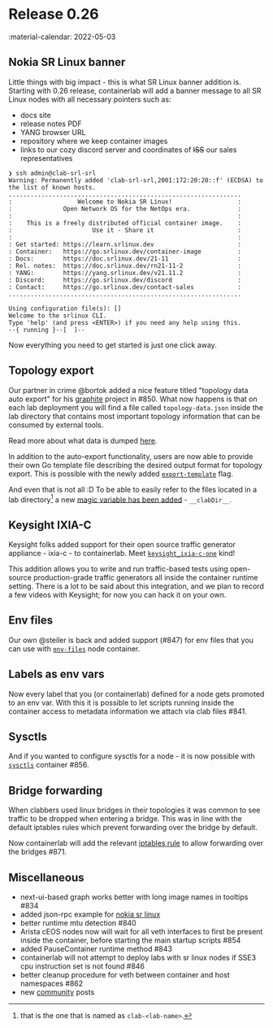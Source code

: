 # Release 0.26
:material-calendar: 2022-05-03

## Nokia SR Linux banner
Little things with big impact - this is what SR Linux banner addition is. Starting with 0.26 release, containerlab will add a banner message to all SR Linux nodes with all necessary pointers such as:

* docs site
* release notes PDF
* YANG browser URL
* repository where we keep container images
* links to our cozy discord server and coordinates of ~~ISS~~ our sales representatives

```
❯ ssh admin@clab-srl-srl
Warning: Permanently added 'clab-srl-srl,2001:172:20:20::f' (ECDSA) to the list of known hosts.
................................................................
:                  Welcome to Nokia SR Linux!                  :
:              Open Network OS for the NetOps era.             :
:                                                              :
:    This is a freely distributed official container image.    :
:                      Use it - Share it                       :
:                                                              :
: Get started: https://learn.srlinux.dev                       :
: Container:   https://go.srlinux.dev/container-image          :
: Docs:        https://doc.srlinux.dev/21-11                   :
: Rel. notes:  https://doc.srlinux.dev/rn21-11-2               :
: YANG:        https://yang.srlinux.dev/v21.11.2               :
: Discord:     https://go.srlinux.dev/discord                  :
: Contact:     https://go.srlinux.dev/contact-sales            :
................................................................

Using configuration file(s): []
Welcome to the srlinux CLI.
Type 'help' (and press <ENTER>) if you need any help using this.
--{ running }--[  ]--                                               
```

Now everything you need to get started is just one click away.

## Topology export
Our partner in crime @bortok added a nice feature titled "topology data auto export" for his [graphite](https://github.com/netreplica/graphite) project in #850. What now happens is that on each lab deployment you will find a file called `topology-data.json` inside the lab directory that contains most important topology information that can be consumed by external tools.

Read more about what data is dumped [here](../manual/inventory.md#topology-data).

In addition to the auto-export functionality, users are now able to provide their own Go template file describing the desired output format for topology export. This is possible with the newly added [`export-template`](../cmd/deploy.md#export-template) flag.

And even that is not all :D To be able to easily refer to the files located in a lab directory[^1] a new [magic variable has been added](../manual/nodes.md#binds) - `__clabDir__`.

## Keysight IXIA-C
Keysight folks added support for their open source traffic generator appliance - ixia-c - to containerlab. Meet [`keysight_ixia-c-one`](../manual/kinds/keysight_ixia-c-one.md) kind!

This addition allows you to write and run traffic-based tests using open-source production-grade traffic generators all inside the container runtime setting. There is a lot to be said about this integration, and we plan to record a few videos with Keysight; for now you can hack it on your own.

## Env files
Our own @steiler is back and added support (#847) for env files that you can use with [`env-files`](../manual/nodes.md#env-files) node container.

## Labels as env vars
Now every label that you (or containerlab) defined for a node gets promoted to an env var. With this it is possible to let scripts running inside the container access to metadata information we attach via clab files #841.

## Sysctls
And if you wanted to configure sysctls for a node - it is now possible with [`sysctls`](../manual/nodes.md#sysctls) container #856.

## Bridge forwarding
When clabbers used linux bridges in their topologies it was common to see traffic to be dropped when entering a bridge. This was in line with the default iptables rules which prevent forwarding over the bridge by default.

Now containerlab will add the relevant [iptables rule](../manual/kinds/bridge.md#using-bridge-kind) to allow forwarding over the bridges #871.

## Miscellaneous
* next-ui-based graph works better with long image names in tooltips #834
* added json-rpc example for [nokia sr linux](../manual/kinds/srl.md)
* better runtime mtu detection #840
* Arista cEOS nodes now will wait for all veth interfaces to first be present inside the container, before starting the main startup scripts #854
* added PauseContainer runtime method #843
* containerlab will not attempt to deploy labs with sr linux nodes if SSE3 cpu instruction set is not found #846
* better cleanup procedure for veth between container and host namespaces #862
* new [community](../community.md) posts


[^1]: that is the one that is named as `clab-<lab-name>`.